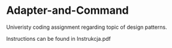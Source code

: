 # Adapter-and-Command

Univeristy coding assignment regarding topic of design patterns.

Instructions can be found in Instrukcja.pdf
